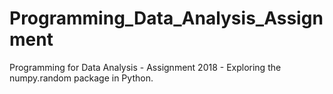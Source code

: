# Programming_Data_Analysis_Assignment
Programming for Data Analysis - Assignment 2018 - Exploring the numpy.random package in Python.
